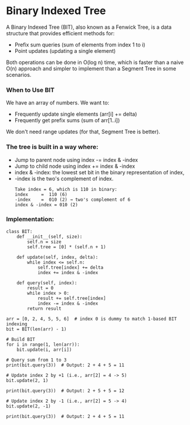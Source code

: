 # Binary Indexed Tree

A Binary Indexed Tree (BIT), also known as a Fenwick Tree, is a data structure that provides efficient methods for:
- Prefix sum queries (sum of elements from index 1 to i)
- Point updates (updating a single element)
  
Both operations can be done in O(log n) time, which is faster than a naive O(n) approach and simpler to implement than a Segment Tree in some scenarios.

### When to Use BIT
We have an array of numbers.
We want to:
- Frequently update single elements (arr[i] += delta)
- Frequently get prefix sums (sum of arr[1..i])

 We don't need range updates (for that, Segment Tree is better).

### The tree is built in a way where:
- Jump to parent node using index -= index & -index
- Jump to child node using index += index & -index
- index & -index: the lowest set bit in the binary representation of index,
- -index is the two's complement of index.
  ```
  Take index = 6, which is 110 in binary:
  index     =  110 (6)
  -index    =  010 (2) → two's complement of 6
  index & -index = 010 (2)
  ```

### Implementation:
```
class BIT:
    def __init__(self, size):
        self.n = size
        self.tree = [0] * (self.n + 1)

    def update(self, index, delta):
        while index <= self.n:
            self.tree[index] += delta
            index += index & -index

    def query(self, index):
        result = 0
        while index > 0:
            result += self.tree[index]
            index -= index & -index
        return result

arr = [0, 2, 4, 5, 5, 6]  # index 0 is dummy to match 1-based BIT indexing
bit = BIT(len(arr) - 1)

# Build BIT
for i in range(1, len(arr)):
    bit.update(i, arr[i])

# Query sum from 1 to 3
print(bit.query(3))  # Output: 2 + 4 + 5 = 11

# Update index 2 by +1 (i.e., arr[2] = 4 -> 5)
bit.update(2, 1)

print(bit.query(3))  # Output: 2 + 5 + 5 = 12

# Update index 2 by -1 (i.e., arr[2] = 5 -> 4)
bit.update(2, -1)

print(bit.query(3))  # Output: 2 + 4 + 5 = 11

```

